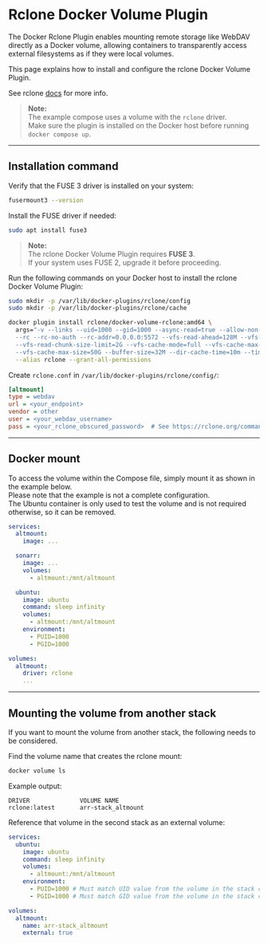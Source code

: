 # Rclone Docker Volume Plugin

The Docker Rclone Plugin enables mounting remote storage like WebDAV directly as a Docker volume, allowing containers to transparently access external filesystems as if they were local volumes.

This page explains how to install and configure the rclone Docker Volume Plugin.

See rclone [docs](https://rclone.org/docker/) for more info.

> **Note:**  
> The example compose uses a volume with the `rclone` driver.  
> Make sure the plugin is installed on the Docker host before running `docker compose up`.

---

## Installation command

Verify that the FUSE 3 driver is installed on your system:

```bash
fusermount3 --version
```

Install the FUSE driver if needed:

```bash
sudo apt install fuse3
```

> **Note:**  
> The rclone Docker Volume Plugin requires **FUSE 3**.  
> If your system uses FUSE 2, upgrade it before proceeding.

Run the following commands on your Docker host to install the rclone Docker Volume Plugin:

```bash
sudo mkdir -p /var/lib/docker-plugins/rclone/config
sudo mkdir -p /var/lib/docker-plugins/rclone/cache

docker plugin install rclone/docker-volume-rclone:amd64 \
  args="-v --links --uid=1000 --gid=1000 --async-read=true --allow-non-empty --allow-other \
  --rc --rc-no-auth --rc-addr=0.0.0.0:5572 --vfs-read-ahead=128M --vfs-read-chunk-size=32M \
  --vfs-read-chunk-size-limit=2G --vfs-cache-mode=full --vfs-cache-max-age=504h \
  --vfs-cache-max-size=50G --buffer-size=32M --dir-cache-time=10m --timeout=10m" \
  --alias rclone --grant-all-permissions
```

Create `rclone.conf` in `/var/lib/docker-plugins/rclone/config/`:

```ini
[altmount]
type = webdav
url = <your_endpoint>
vendor = other
user = <your_webdav_username>
pass = <your_rclone_obscured_password>  # See https://rclone.org/commands/rclone_obscure
```

---

## Docker mount

To access the volume within the Compose file, simply mount it as shown in the example below.  
Please note that the example is not a complete configuration.  
The Ubuntu container is only used to test the volume and is not required otherwise, so it can be removed.

```yaml
services:
  altmount:
    image: ...

  sonarr:
    image: ...
    volumes:
      - altmount:/mnt/altmount

  ubuntu:
    image: ubuntu
    command: sleep infinity
    volumes:
      - altmount:/mnt/altmount
    environment:
      - PUID=1000
      - PGID=1000

volumes:
  altmount:
    driver: rclone
    ...
```

---

## Mounting the volume from another stack

If you want to mount the volume from another stack, the following needs to be considered.

Find the volume name that creates the rclone mount:

```bash
docker volume ls
```

Example output:

```
DRIVER              VOLUME NAME
rclone:latest       arr-stack_altmount
```

Reference that volume in the second stack as an external volume:

```yaml
services:
  ubuntu:
    image: ubuntu
    command: sleep infinity
    volumes:
      - altmount:/mnt/altmount
    environment:
      - PUID=1000 # Must match UID value from the volume in the stack creating the volume (driver_opts)
      - PGID=1000 # Must match GID value from the volume in the stack creating the volume (driver_opts)

volumes:
  altmount:
    name: arr-stack_altmount
    external: true
```